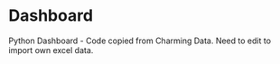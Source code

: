 # Dashboard
Python Dashboard - Code copied from Charming Data.
Need to edit to import own excel data.
